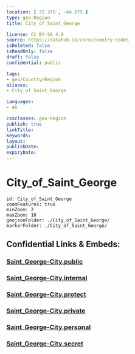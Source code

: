 ```yaml
---
location: [ 32.375 , -64.675 ] 
type: geo-Region
title: City_of_Saint_George

license: CC BY-SA 4.0
source: https://datahub.io/core/country-codes
isDeleted: false
isReadOnly: false
draft: false
confidential: public

tags:
- geo/Country/Region
aliases:
- City_of_Saint_George

Languages:
- de

cssclasses: geo-Region
publish: true
linkTitle: 
keywords: 
layout: 
publishDate: 
expiryDate: 
---
```


# City_of_Saint_George

```leaflet
id: City_of_Saint_George
zoomFeatures: true 
minZoom: 2 
maxZoom: 18
geojsonFolder: ./City_of_Saint_George/
markerFolder: ./City_of_Saint_George/
```


## Confidential Links & Embeds: 

### [Saint_George-City.public](/_public/\Earth\Continent\America~Caribbean\Bermuda\CountiesSaint_George-City.public.md) 

### [Saint_George-City.internal](/_internal/\Earth\Continent\America~Caribbean\Bermuda\CountiesSaint_George-City.internal.md) 

### [Saint_George-City.protect](/_protect/\Earth\Continent\America~Caribbean\Bermuda\CountiesSaint_George-City.protect.md) 

### [Saint_George-City.private](/_private/\Earth\Continent\America~Caribbean\Bermuda\CountiesSaint_George-City.private.md) 

### [Saint_George-City.personal](/_personal/\Earth\Continent\America~Caribbean\Bermuda\CountiesSaint_George-City.personal.md) 

### [Saint_George-City.secret](/_secret/\Earth\Continent\America~Caribbean\Bermuda\CountiesSaint_George-City.secret.md)

